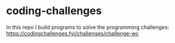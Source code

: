 # coding-challenges
In this repo I build programs to solve the programming challenges: https://codingchallenges.fyi/challenges/challenge-wc
